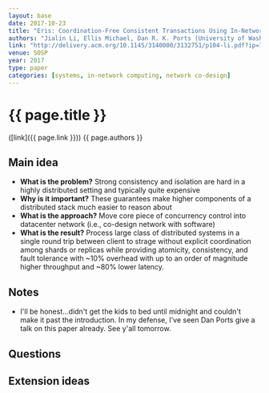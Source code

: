 ```yaml
---
layout: base
date: 2017-10-23
title: "Eris: Coordination-Free Consistent Transactions Using In-Network Concurrency Control"
authors: "Jialin Li, Ellis Michael, Dan R. K. Ports (University of Washington)"
link: "http://delivery.acm.org/10.1145/3140000/3132751/p104-li.pdf?ip=71.168.224.8&id=3132751&acc=OPEN&key=4D4702B0C3E38B35%2E4D4702B0C3E38B35%2E4D4702B0C3E38B35%2E6D218144511F3437&CFID=817327380&CFTOKEN=37195893&__acm__=1508816887_88b6a9d74daeee4bb5d7e05f1ecfbe89"
venue: SOSP
year: 2017
type: paper
categories: [systems, in-network computing, network co-design]
---
```


# {{ page.title }}
([link]({{ page.link }})) {{ page.authors }}

## Main idea
- **What is the problem?** Strong consistency and isolation are hard in a highly distributed setting and typically quite expensive
- **Why is it important?** These guarantees make higher components of a distributed stack much easier to reason about
- **What is the approach?** Move core piece of concurrency control into datacenter network (i.e., co-design network with software)
- **What is the result?** Process large class of distributed systems in a single round trip between client to strage without explicit coordination among shards or replicas while providing atomicity, consistency, and fault tolerance with ~10% overhead with up to an order of magnitude higher throughput and ~80% lower latency.

## Notes
- I'll be honest...didn't get the kids to bed until midnight and couldn't make it past the introduction. In my defense, I've seen Dan Ports give a talk on this paper already. See y'all tomorrow.

## Questions

## Extension ideas
